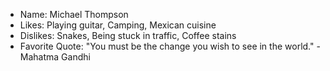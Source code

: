 - Name: Michael Thompson
- Likes: Playing guitar, Camping, Mexican cuisine
- Dislikes: Snakes, Being stuck in traffic, Coffee stains
- Favorite Quote: "You must be the change you wish to see in the world." - Mahatma Gandhi
